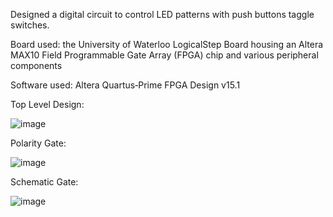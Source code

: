 Designed a digital circuit to control LED patterns with push buttons taggle switches.

Board used: the University of Waterloo LogicalStep Board housing an Altera MAX10 Field Programmable Gate Array (FPGA) chip and various peripheral components

Software used: Altera Quartus‐Prime FPGA Design v15.1

Top Level Design:

![image](https://user-images.githubusercontent.com/98293562/214468976-ccfcf31b-d4f8-441d-b5c8-a54345246709.png)

Polarity Gate:

![image](https://user-images.githubusercontent.com/98293562/214589741-b4d8b580-9054-4a48-9c74-42cdc315a71e.png)

Schematic Gate:

![image](https://user-images.githubusercontent.com/98293562/214469327-7a121212-f338-4029-890e-40fa78cc9351.png)
